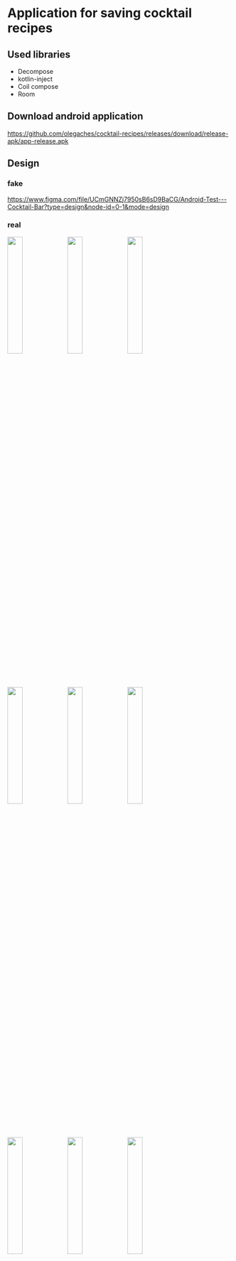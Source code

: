 # Application for saving cocktail recipes
## Used libraries
- Decompose
- kotlin-inject
- Coil compose
- Room

## Download android application
https://github.com/olegaches/cocktail-recipes/releases/download/release-apk/app-release.apk

## Design
### fake
https://www.figma.com/file/UCmGNNZj7950sB6sD9BaCG/Android-Test---Cocktail-Bar?type=design&node-id=0-1&mode=design
### real
<img src="https://github.com/olegaches/cocktail-recipes/assets/71338871/1d37b823-87b1-411d-80cf-d0b804c97c5d" width="26%">
<img src="https://github.com/olegaches/cocktail-recipes/assets/71338871/140a668e-35d0-414f-989c-fa6f45f8d45a" width="26%">
<img src="https://github.com/olegaches/cocktail-recipes/assets/71338871/2d160c48-2bda-49d0-ac4e-fa745cfe11d9" width="26%">
<img src="https://github.com/olegaches/cocktail-recipes/assets/71338871/9be8a91d-dd45-4a9c-8b0b-d8c086287b9b" width="26%">
<img src="https://github.com/olegaches/cocktail-recipes/assets/71338871/5189f6e5-3be6-44cf-94c4-2432300c6ed2" width="26%">
<img src="https://github.com/olegaches/cocktail-recipes/assets/71338871/2d8c8efc-f72b-4716-8abd-9adb35c2ac9b" width="26%">
<img src="https://github.com/olegaches/cocktail-recipes/assets/71338871/c88f1044-6255-4b48-9284-9f9c786f7517" width="26%">
<img src="https://github.com/olegaches/cocktail-recipes/assets/71338871/db4d1a18-28f3-4a0a-859b-3e2869adb14b" width="26%">
<img src="https://github.com/olegaches/cocktail-recipes/assets/71338871/703ff3c7-e22e-4e13-966b-c4574b3bd840" width="26%">
